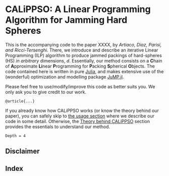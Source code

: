 # CALiPPSO: A Linear Programming Algorithm for Jamming Hard Spheres


This is the accompanying code to the paper XXXX, by *Artiaco, Díaz, Parisi, and Ricci-Tersenghi*. There, we introduce and describe an iterative Linear Programming (ILP) algorithm to produce jammed packings of hard-spheres (HS) *in arbitrary* dimensions, $d$.
Essentially, our method consists on a **C**hain of **A**pproximate **Li**near **P**rogramming for **P**acking **S**pherical **O**bjects.
The code contained here is written in pure [Julia](https://julialang.org/), and makes extensive use of  the (wonderful) optimization and modelling package [JuMP.jl](https://github.com/jump-dev/JuMP.jl). 

Please feel free to use/modify/improve this code as better suits you. We only ask you to give credit to our work.

```
@article{...}
```
If you already know how CALiPPSO works (or know the theory behind our paper), you can safely skip to [the usage section](#basic-usage) where we describe our code in some detail. Otherwise, the [Theory behind CALiPPSO](@ref) section provides the essentials to understand our method.

```@contents
Depth = 4
```

## Disclaimer


<!-- ## Stuff

```@docs
volume_d_ball(d::Int64, R::Real=1)
CALiPPSO.volume(P::Particle)
CALiPPSO.force_equilibrium
``` -->


## Index

```@index
```
